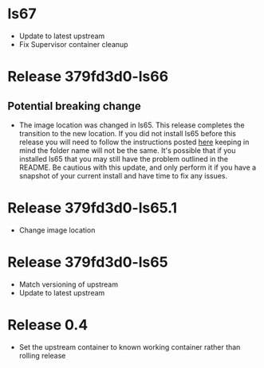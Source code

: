 # ls67
- Update to latest upstream
- Fix Supervisor container cleanup
# Release 379fd3d0-ls66
## Potential breaking change
- The image location was changed in ls65. This release completes the transition to the new location. If you did not install ls65 before this release you will need to follow the instructions posted [here](https://github.com/haberda/hassio_addons/blob/master/signal/README.md) keeping in mind the folder name will not be the same. It's possible that if you installed ls65 that you may still have the problem outlined in the README. Be cautious with this update, and only perform it if you have a snapshot of your current install and have time to fix any issues.
# Release 379fd3d0-ls65.1
- Change image location
# Release 379fd3d0-ls65
- Match versioning of upstream
- Update to latest upstream
# Release 0.4
- Set the upstream container to known working container rather than rolling release
